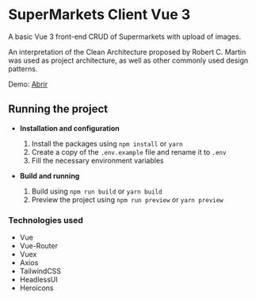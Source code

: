 # SuperMarkets Client Vue 3

A basic Vue 3 front-end CRUD of Supermarkets with upload of images.

An interpretation of the Clean Architecture proposed by Robert C. Martin was used as project architecture, as well as other commonly used design patterns.

Demo: [Abrir](http://supermarkets-client.s3.us-east-2.amazonaws.com/index.html#/supermercados)

## Running the project

* **Installation and configuration**

    1. Install the packages using `npm install` or `yarn`
    2. Create a copy of the `.env.example` file and rename it to `.env`
    3. Fill the necessary environment variables

* **Build and running**

    1. Build using `npm run build` or `yarn build`
    2. Preview the project using `npm run preview` or `yarn preview`

### Technologies used

* Vue
* Vue-Router
* Vuex
* Axios
* TailwindCSS
* HeadlessUI
* Heroicons
